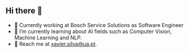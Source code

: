 ## Hi there 👋

- 🔭 Currently working at Bosch Service Solutions as Software Engineer
- 🌱 I’m currently learning about AI fields such as Computer Vision, Machine Learning and NLP.
- 📧 Reach me at xavier.silva@ua.pt.

